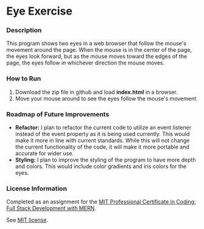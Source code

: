 # Eye Exercise

### Description

This program shows two eyes in a web browser that follow the mouse's movement around the page. When the mouse is in the center of the page, the eyes look forward, but as the mouse moves toward the edges of the page, the eyes follow in whichever direction the mouse moves.

### How to Run

1. Download the zip file in github and load **index.html** in a browser.
2. Move your mouse around to see the eyes follow the mouse's movement.

### Roadmap of Future Improvements

- **Refactor:** I plan to refactor the current code to utilize an event listener instead of the event property as it is being used currently. This would make it more in line with current standards. While this will not change the current functionality of the code, it will make it more portable and accurate for wider use.
- **Styling:** I plan to improve the styling of the program to have more depth and colors. This would include color gradients and iris colors for the eyes.

### License Information
Completed as an assignment for the [MIT Professional Certificate in Coding: Full Stack Development with MERN](https://executive-ed.xpro.mit.edu/professional-certificate-coding?utm_source=Google&utm_medium=c&utm_term=mit%20coding&utm_location=1027726&utm_campaign=B-365D_US_GG_SE_PCC_Brand&utm_content=MIT-Coding___School_Duration&gclid=Cj0KCQiAweaNBhDEARIsAJ5hwbe5iGViYiDsRYlBGKAHHLbH-GiiJ16dKOBbV7tvosiu9UTfbS7tAygaAkW1EALw_wcB).

See [MIT license](https://github.com/brandontanner/Eye-Exercise/blob/main/LICENSE).

